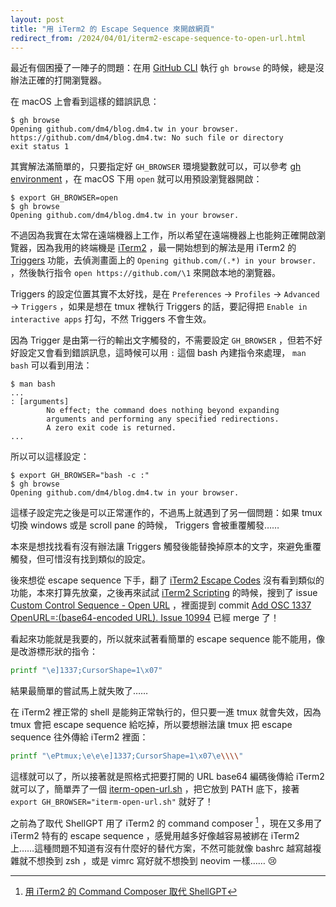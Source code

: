 ```yaml
---
layout: post
title: "用 iTerm2 的 Escape Sequence 來開啟網頁"
redirect_from: /2024/04/01/iterm2-escape-sequence-to-open-url.html
---
```


最近有個困擾了一陣子的問題：在用 [GitHub CLI](https://cli.github.com) 執行 `gh browse` 的時候，總是沒辦法正確的打開瀏覽器。

在 macOS 上會看到這樣的錯誤訊息：

```console
$ gh browse
Opening github.com/dm4/blog.dm4.tw in your browser.
https://github.com/dm4/blog.dm4.tw: No such file or directory
exit status 1
```

其實解法滿簡單的，只要指定好 `GH_BROWSER` 環境變數就可以，可以參考 [gh environment](https://cli.github.com/manual/gh_help_environment) ，在 macOS 下用 `open` 就可以用預設瀏覽器開啟：

```console
$ export GH_BROWSER=open
$ gh browse
Opening github.com/dm4/blog.dm4.tw in your browser.
```

不過因為我實在太常在遠端機器上工作，所以希望在遠端機器上也能夠正確開啟瀏覽器，因為我用的終端機是 [iTerm2](https://iterm2.com) ，最一開始想到的解法是用 iTerm2 的 [Triggers](https://iterm2.com/documentation-triggers.html) 功能，去偵測畫面上的 `Opening github.com/(.*) in your browser.` ，然後執行指令 `open https://github.com/\1` 來開啟本地的瀏覽器。

Triggers 的設定位置其實不太好找，是在 `Preferences` → `Profiles` → `Advanced` → `Triggers` ，如果是想在 tmux 裡執行 Triggers 的話，要記得把 `Enable in interactive apps` 打勾，不然 Triggers 不會生效。

因為 Trigger 是由第一行的輸出文字觸發的，不需要設定 `GH_BROWSER` ，但若不好好設定又會看到錯誤訊息，這時候可以用 `:` 這個 bash 內建指令來處理， `man bash` 可以看到用法：

```console
$ man bash
...
: [arguments]
        No effect; the command does nothing beyond expanding
        arguments and performing any specified redirections.
        A zero exit code is returned.
...
```

所以可以這樣設定：

```console
$ export GH_BROWSER="bash -c :"
$ gh browse
Opening github.com/dm4/blog.dm4.tw in your browser.
```

這樣子設定完之後是可以正常運作的，不過馬上就遇到了另一個問題：如果 tmux 切換 windows 或是 scroll pane 的時候， Triggers 會被重覆觸發……

本來是想找找看有沒有辦法讓 Triggers 觸發後能替換掉原本的文字，來避免重覆觸發，但可惜沒有找到類似的設定。

後來想從 escape sequence 下手，翻了 [iTerm2 Escape Codes](https://iterm2.com/documentation-escape-codes.html) 沒有看到類似的功能，本來打算先放棄，之後再來試試 [iTerm2 Scripting](https://iterm2.com/documentation-scripting-fundamentals.html) 的時候，搜到了 issue [Custom Control Sequence - Open URL](https://gitlab.com/gnachman/iterm2/-/issues/10994) ，裡面提到 commit [Add OSC 1337 OpenURL=:(base64-encoded URL). Issue 10994](https://gitlab.com/gnachman/iterm2/-/commit/fc9ae5c90f53cb1ed54d338a3bf1e09f22d22894) 已經 merge 了！

看起來功能就是我要的，所以就來試著看簡單的 escape sequence 能不能用，像是改游標形狀的指令：

```bash
printf "\e]1337;CursorShape=1\x07"
```

結果最簡單的嘗試馬上就失敗了……

在 iTerm2 裡正常的 shell 是能夠正常執行的，但只要一進 tmux 就會失效，因為 tmux 會把 escape sequence 給吃掉，所以要想辦法讓 tmux 把 escape sequence 往外傳給 iTerm2 裡面：

```bash
printf "\ePtmux;\e\e\e]1337;CursorShape=1\x07\e\\\\"
```

這樣就可以了，所以接著就是照格式把要打開的 URL base64 編碼後傳給 iTerm2 就可以了，簡單弄了一個 [iterm-open-url.sh](https://github.com/dm4/rc/blob/master/bin/iterm-open-url.sh) ，把它放到 PATH 底下，接著 `export GH_BROWSER="iterm-open-url.sh"` 就好了！

之前為了取代 ShellGPT 用了 iTerm2 的 command composer [^1] ，現在又多用了 iTerm2 特有的 escape sequence ，感覺用越多好像越容易被綁在 iTerm2 上……這種問題不知道有沒有什麼好的替代方案，不然可能就像 bashrc 越寫越複雜就不想換到 zsh ，或是 vimrc 寫好就不想換到 neovim 一樣…… 😢

[^1]: [用 iTerm2 的 Command Composer 取代 ShellGPT](https://blog.dm4.tw/replace-shellgpt-with-iterm2-command-composer)
